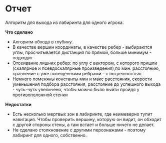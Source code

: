 # Отчет #

Алгоритм для выхода из лабиринта для одного игрока.

**Что сделано**
* Алгоритм обхода в глубину.
* В качестве вершин координаты, в качестве ребер - выбираются углы, просчитывается дистанция по прямой, больше минимум - подходит
* Отсеивание лишних ребер: по углу с вектором, с которого пришли (скалярное и псевдоскалярные произведения),по мин. расстоянию, сравнение с уже посещенными ребрами - с погрешностью.
* Немного поменяны константы мин и макс расстояния, скорости уменьшения подбора расстояния, расстояние до успешного выхода - чуть-чуть увеличено, чтобы можно было выйти пройдя у противоположной стенки

**Недостатки**
* Есть несколько мертвых зон в лабиринте, где неимеверно тупит навигация. Чтобы проверить вершину, которую он видит, он обходит с другой стороны стены, а там встает и больше ничего не делает.
* Не сделано столкновение с другими персонажами - поэтому лабиринт для одного, собственно.
